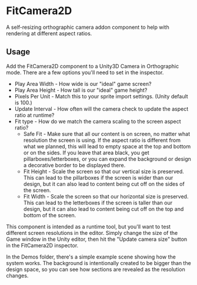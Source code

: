 # FitCamera2D

A self-resizing orthographic camera addon component to help with rendering at different aspect ratios.

## Usage

Add the FitCamera2D component to a Unity3D Camera in Orthographic mode. There are a few options you'll need to set in the inspector.

* Play Area Width - How wide is our "ideal" game screen?
* Play Area Height - How tall is our "ideal" game height?
* Pixels Per Unit - Match this to your sprite import settings. (Unity default is 100.)
* Update Interval - How often will the camera check to update the aspect ratio at runtime?
* Fit type - How do we match the camera scaling to the screen aspect ratio?
    * Safe Fit - Make sure that all our content is on screen, no matter what resolution the screen is using. If the aspect ratio is different from what we planned, this will lead to empty space at the top and bottom or on the sides. If you leave that area black, you get pillarboxes/letterboxes, or you can expand the background or design a decorative border to be displayed there.
    * Fit Height - Scale the screen so that our vertical size is preserved. This can lead to the pillarboxes if the screen is wider than our design, but it can also lead to content being cut off on the sides of the screen.
    * Fit Width - Scale the screen so that our horizontal size is preserved. This can lead to the letterboxes if the screen is taller than our design, but it can also lead to content being cut off on the top and bottom of the screen.

This component is intended as a runtime tool, but you'll want to test different screen resolutions in the editor. Simply change the size of the Game window in the Unity editor, then hit the "Update camera size" button in the FitCamera2D inspector.

In the Demos folder, there's a simple example scene showing how the system works. The background is intentionally created to be bigger than the design space, so you can see how sections are revealed as the resolution changes.